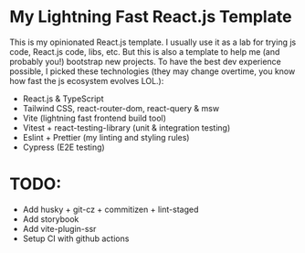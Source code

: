 # My Lightning Fast React.js Template

This is my opinionated React.js template. I usually use it as a lab for trying js code, React.js code, libs, etc. But this is also a template to help me (and probably you!) bootstrap new projects.
To have the best dev experience possible, I picked these technologies (they may change overtime, you know how fast the js ecosystem evolves LOL.):

- React.js & TypeScript
- Tailwind CSS, react-router-dom, react-query & msw
- Vite (lightning fast frontend build tool)
- Vitest + react-testing-library (unit & integration testing)
- Eslint + Prettier (my linting and styling rules)
- Cypress (E2E testing)

# TODO:

- Add husky + git-cz + commitizen + lint-staged
- Add storybook
- Add vite-plugin-ssr
- Setup CI with github actions

